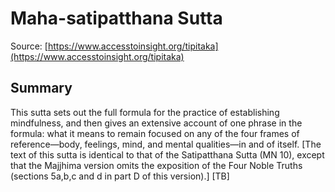 #  Maha-satipatthana Sutta

Source: [https://www.accesstoinsight.org/tipitaka](https://www.accesstoinsight.org/tipitaka)

## Summary
This sutta sets out the full formula for the practice of establishing mindfulness, and then gives an extensive account of one phrase in the formula: what it means to remain focused on any of the four frames of reference—body, feelings, mind, and mental qualities—in and of itself. [The text of this sutta is identical to that of the Satipatthana Sutta (MN 10), except that the Majjhima version omits the exposition of the Four Noble Truths (sections 5a,b,c and d in part D of this version).] [TB]